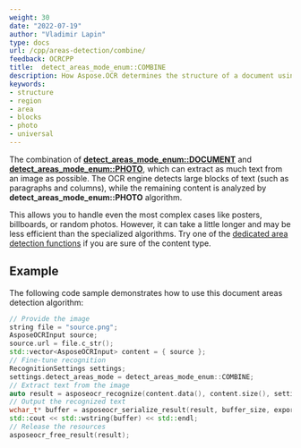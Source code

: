 ```yaml
---
weight: 30
date: "2022-07-19"
author: "Vladimir Lapin"
type: docs
url: /cpp/areas-detection/combine/
feedback: OCRCPP
title:  detect_areas_mode_enum::COMBINE
description: How Aspose.OCR determines the structure of a document using the detect_areas_mode_enum::COMBINE algorithm.
keywords:
- structure
- region
- area
- blocks
- photo
- universal
---
```


The combination of [**detect_areas_mode_enum::DOCUMENT**](/ocr/cpp/areas-detection/document/) and [**detect_areas_mode_enum::PHOTO**](/ocr/cpp/areas-detection/photo/), which can extract as much text from an image as possible. The OCR engine detects large blocks of text (such as paragraphs and columns), while the remaining content is analyzed by **detect_areas_mode_enum::PHOTO** algorithm.

This allows you to handle even the most complex cases like posters, billboards, or random photos. However, it can take a little longer and may be less efficient than the specialized algorithms. Try one of the [dedicated area detection functions](/ocr/cpp/areas-detection/#area-detection-modes) if you are sure of the content type.

## Example

The following code sample demonstrates how to use this document areas detection algorithm:

```cpp
// Provide the image
string file = "source.png";
AsposeOCRInput source;
source.url = file.c_str();
std::vector<AsposeOCRInput> content = { source };
// Fine-tune recognition
RecognitionSettings settings;
settings.detect_areas_mode = detect_areas_mode_enum::COMBINE;
// Extract text from the image
auto result = asposeocr_recognize(content.data(), content.size(), settings);
// Output the recognized text
wchar_t* buffer = asposeocr_serialize_result(result, buffer_size, export_format::text);
std::cout << std::wstring(buffer) << std::endl;
// Release the resources
asposeocr_free_result(result);
```
